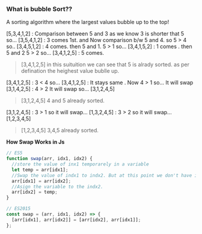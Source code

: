 ### What is bubble Sort??

A sorting algorithm where the largest values bubble up to the top!

[5,3,4,1,2] : Comparison between 5 and 3 as we know 3 is shorter that 5 so...
[3,5,4,1,2] : 3 comes 1st. and Now comparison b/w 5 and 4. so 5 > 4 so..
[3,4,5,1,2] : 4 comes. then 5 and 1. 5 > 1 so...
[3,4,1,5,2] : 1 comes . then 5 and 2 5 > 2 so...
[3,4,1,2,5] : 5 comes.

> [3,4,1,2,5] in this suituition we can see that 5 is alrady sorted. as per defination the heighest value bublle up.

[3,4,1,2,5] : 3 < 4 so...
[3,4,1,2,5] : It stays same . Now 4 > 1 so... It will swap
[3,1,4,2,5] : 4 > 2 It will swap so...
[3,1,2,4,5]

> [3,1,2,4,5] 4 and 5 already sorted.

[3,1,2,4,5] : 3 > 1 so it will swap...
[1,3,2,4,5] : 3 > 2 so it will swap...
[1,2,3,4,5]

> [1,2,3,4,5] 3,4,5 already sorted.

**How Swap Works in Js**

```js
// ES5
function swap(arr, idx1, idx2) {
  //store the value of inx1 temporarely in a variable
  let temp = arr[idx1];
  //Swap the value of indx1 to indx2. But at this point we don't have indx1 value. That's why we stored that in a variable.
  arr[idx1] = arr[idx2];
  //Asign the variable to the indx2.
  arr[idx2] = temp;
}

// ES2015
const swap = (arr, idx1, idx2) => {
  [arr[idx1], arr[idx2]] = [arr[idx2], arr[idx1]];
};
```
